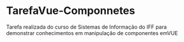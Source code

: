 # TarefaVue-Componnetes
Tarefa realizada do curso de Sistemas de Informação do IFF para demonstrar conhecimentos em manipulação de componentes  emVUE
